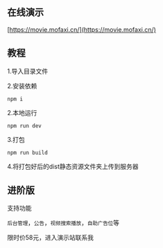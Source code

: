 ## 在线演示

[https://movie.mofaxi.cn/](https://movie.mofaxi.cn/)

## 教程

1.导入目录文件

2.安装依赖

`npm i`

2.本地运行

`npm run dev`

3.打包

`npm run build`

4.将打包好后的dist静态资源文件夹上传到服务器

## 进阶版

支持功能

`后台管理`，`公告`，`视频搜索播放`，`自助广告位`等

限时价58元，进入演示站联系我
